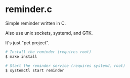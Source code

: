 # reminder.c
Simple reminder written in C.

Also use unix sockets, systemd, and GTK.

It's just "pet project".

```bash
# Install the reminder (requires root)
$ make install

# Start the reminder service (requires systemd, root)
$ systemctl start reminder
```
